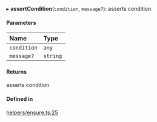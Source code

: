▸ **assertCondition**(`condition`, `message?`): asserts condition

#### Parameters

| Name | Type |
| :------ | :------ |
| `condition` | `any` |
| `message?` | `string` |

#### Returns

asserts condition

#### Defined in

[helpers/ensure.ts:25](https://github.com/coda/packs-sdk/blob/main/helpers/ensure.ts#L25)
